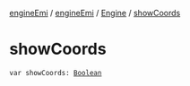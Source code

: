 [engineEmi](../../index.md) / [engineEmi](../index.md) / [Engine](index.md) / [showCoords](./show-coords.md)

# showCoords

`var showCoords: `[`Boolean`](https://kotlinlang.org/api/latest/jvm/stdlib/kotlin/-boolean/index.html)